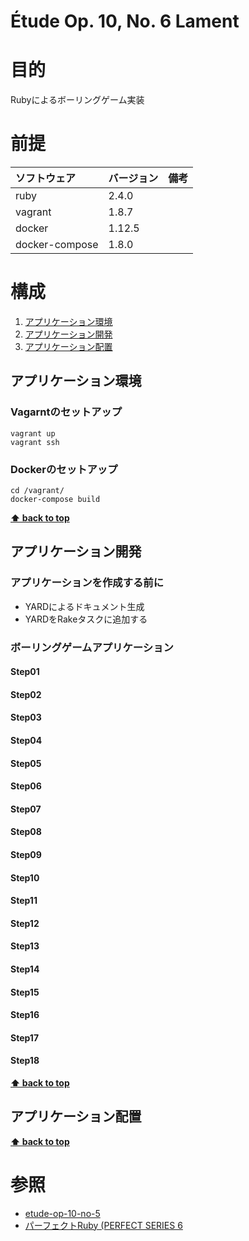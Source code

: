 Étude Op. 10, No. 6 Lament
===================

# 目的 #
Rubyによるボーリングゲーム実装

# 前提 #
| ソフトウェア   | バージョン   | 備考        |
|:---------------|:-------------|:------------|
| ruby           |2.4.0    |             |
| vagrant        |1.8.7    |             |
| docker         |1.12.5    |             |
| docker-compose |1.8.0    |             |

# 構成 #
1. [アプリケーション環境](#アプリケーション環境)
1. [アプリケーション開発](#アプリケーション開発)
1. [アプリケーション配置](#アプリケーション配置)

## アプリケーション環境

### Vagarntのセットアップ
```
vagrant up
vagrant ssh
```

### Dockerのセットアップ
```
cd /vagrant/
docker-compose build
```
**[⬆ back to top](#構成)**

## アプリケーション開発
### アプリケーションを作成する前に
+ YARDによるドキュメント生成
+ YARDをRakeタスクに追加する

### ボーリングゲームアプリケーション
#### Step01

#### Step02

#### Step03

#### Step04

#### Step05

#### Step06

#### Step07

#### Step08

#### Step09

#### Step10

#### Step11

#### Step12

#### Step13

#### Step14

#### Step15

#### Step16

#### Step17

#### Step18

**[⬆ back to top](#構成)**

## アプリケーション配置
**[⬆ back to top](#構成)**

# 参照 #
+ [etude-op-10-no-5](https://github.com/k2works/etude-op10-no5/blob/master/README.md)
+ [パーフェクトRuby (PERFECT SERIES 6](https://www.amazon.co.jp/%E3%83%91%E3%83%BC%E3%83%95%E3%82%A7%E3%82%AF%E3%83%88Ruby-PERFECT-6-Ruby%E3%82%B5%E3%83%9D%E3%83%BC%E3%82%BF%E3%83%BC%E3%82%BA/dp/4774158798)